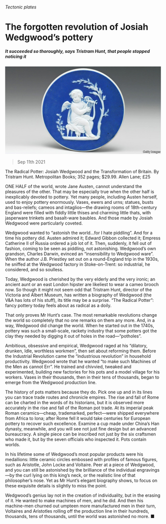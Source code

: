 ###### Tectonic plates

# The forgotten revolution of Josiah Wedgwood’s pottery 

##### It succeeded so thoroughly, says Tristram Hunt, that people stopped noticing it 

![image](images/20210911_BKP002_0.jpg) 

> Sep 11th 2021 

The Radical Potter: Josiah Wedgwood and the Transformation of Britain. By Tristram Hunt. Metropolitan Books; 352 pages; $29.99. Allen Lane; £25

ONE HALF of the world, wrote Jane Austen, cannot understand the pleasures of the other. That may be especially true when the other half is inexplicably devoted to pottery. Yet many people, including Austen herself, used to enjoy pottery enormously. Vases, ewers and urns; statues, busts and bas-reliefs; cameos and intaglios—the drawing rooms of 18th-century England were filled with fiddly little thises and charming little thats, with jasperware trinkets and basalt-ware baubles. And those made by Josiah Wedgwood were particularly coveted.


Wedgwood wanted to “astonish the world…for I hate piddling”. And for a time his pottery did. Austen admired it; Edward Gibbon collected it; Empress Catherine II of Russia ordered a job lot of it. Then, suddenly, it fell out of fashion, coming to be seen as piddling, not astonishing. Wedgwood’s own grandson, Charles Darwin, evinced an “insensibility to Wedgwood ware”. When the author J.B. Priestley set out on a round-England trip in the 1930s, he sniffed at the Wedgwood factory in Stoke-on-Trent: so industrial, he considered, and so soulless.

Today, Wedgwood is cherished by the very elderly and the very ironic; an ancient aunt or an east London hipster are likeliest to wear a cameo brooch now. So though it might not seem odd that Tristram Hunt, director of the Victoria and Albert Museum, has written a biography of Wedgwood (the V&amp;A has lots of his stuff), its title may be a surprise. “The Radical Potter”: fancy pottery today feels about as radical as a doily.

That only proves Mr Hunt’s case. The most remarkable revolutions change the world so completely that no one remarks on them any more. And, in a way, Wedgwood did change the world. When he started out in the 1740s, pottery was such a small-scale, rackety industry that some potters got the clay they needed by digging it out of holes in the road—“potholes”.

Ambitious, obsessive and empirical, Wedgwood raged at his “dilatory, drunken, Idle, worthless workmen”, then set about reforming them. Before the Industrial Revolution came the “industrious revolution” in household productivity. Wedgwood wrote that he wanted “to make such Machines of the Men as cannot Err”. He trained and chivvied, tweaked and experimented, building new factories for his pots and a model village for his workers. Vases in their thousands, then in their tens of thousands, began to emerge from the Wedgwood production line.

The history of pots matters because they do. Pick one up and in its lines you can trace trade routes and chronicle empires. The rise and fall of Rome can be charted in the words of its historians, but it is observed more accurately in the rise and fall of the Roman pot trade. At its imperial peak Roman ceramics—cheap, trademarked, perfect—were shipped everywhere from Africa to Iona; after Rome fell it would take centuries for European pottery to recover such excellence. Examine a cup made under China’s Han dynasty, meanwhile, and you will see not just fine design but an advanced bureaucracy. A single piece can be inscribed not just by the six craftsmen who made it, but by the seven officials who inspected it. Pots contain worlds.

In his lifetime some of Wedgwood’s most popular products were his medallions: little ceramic circles embossed with profiles of famous figures, such as Aristotle, John Locke and Voltaire. Peer at a piece of Wedgwood, and you can still be astonished by the brilliance of the individual engravings—by the curl lying on this king’s neck, or the realistic line of that philosopher’s nose. Yet as Mr Hunt’s elegant biography shows, to focus on these exquisite details is slightly to miss the point.

Wedgwood’s genius lay not in the creation of individuality, but in the erasing of it. He wanted to make machines of men, and he did. And then his machine-men churned out umpteen more manufactured men in their turn, Voltaires and Aristotles rolling off the production line in their hundreds, thousands, tens of thousands, until the world was astonished no more. ■

